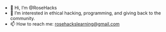 - 👋 Hi, I’m @RoseHacks
- 👀 I’m interested in ethical hacking, programming, and giving back to the community.
- 📫 How to reach me: rosehackslearning@gmail.com

<!---
RoseHacks/RoseHacks is a ✨ special ✨ repository because its `README.md` (this file) appears on your GitHub profile.
You can click the Preview link to take a look at your changes.
--->
